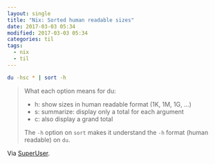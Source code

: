 ```yaml
---
layout: single
title: "Nix: Sorted human readable sizes"
date: 2017-03-03 05:34
modified: 2017-03-03 05:34
categories: til
tags:
  - nix
  - til
---
```


```bash
du -hsc * | sort -h
```

> What each option means for du:
>
> - h: show sizes in human readable format (1K, 1M, 1G, ...)
> - s: summarize: display only a total for each argument
> - c: also display a grand total
>
> The `-h` option on `sort` makes it understand the `-h` format (human readable) on `du`.

Via [SuperUser](https://superuser.com/a/1007302).
